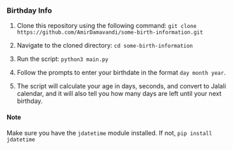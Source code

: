 ### Birthday Info

1. Clone this repository using the following command: `git clone https://github.com/AmirDamavandi/some-birth-information.git`
2. Navigate to the cloned directory: `cd some-birth-information`
3. Run the script: `python3 main.py`
4. Follow the prompts to enter your birthdate in the format `day month year`.

5. The script will calculate your age in days, seconds, and convert to Jalali calendar, and it will also tell you how many days are left until your next birthday.

#### Note
Make sure you have the `jdatetime` module installed. If not, `pip install jdatetime`
